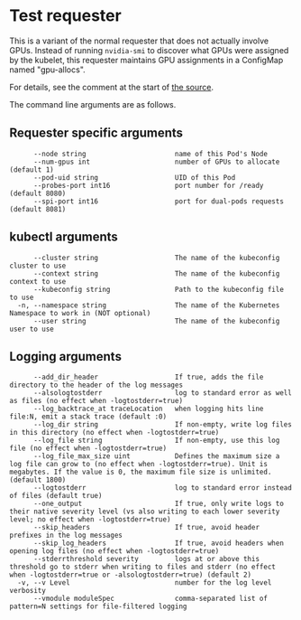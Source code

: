# Test requester

This is a variant of the normal requester that does not actually
involve GPUs.  Instead of running `nvidia-smi` to discover what GPUs
were assigned by the kubelet, this requester maintains GPU assignments
in a ConfigMap named "gpu-allocs".

For details, see the comment at the start of [the source](main.go).

The command line arguments are as follows.

## Requester specific arguments

```console
      --node string                      name of this Pod's Node
      --num-gpus int                     number of GPUs to allocate (default 1)
      --pod-uid string                   UID of this Pod
      --probes-port int16                port number for /ready (default 8080)
      --spi-port int16                   port for dual-pods requests (default 8081)
```

## kubectl arguments

```console
      --cluster string                   The name of the kubeconfig cluster to use
      --context string                   The name of the kubeconfig context to use
      --kubeconfig string                Path to the kubeconfig file to use
  -n, --namespace string                 The name of the Kubernetes Namespace to work in (NOT optional)
      --user string                      The name of the kubeconfig user to use
```

## Logging arguments

```console
      --add_dir_header                   If true, adds the file directory to the header of the log messages
      --alsologtostderr                  log to standard error as well as files (no effect when -logtostderr=true)
      --log_backtrace_at traceLocation   when logging hits line file:N, emit a stack trace (default :0)
      --log_dir string                   If non-empty, write log files in this directory (no effect when -logtostderr=true)
      --log_file string                  If non-empty, use this log file (no effect when -logtostderr=true)
      --log_file_max_size uint           Defines the maximum size a log file can grow to (no effect when -logtostderr=true). Unit is megabytes. If the value is 0, the maximum file size is unlimited. (default 1800)
      --logtostderr                      log to standard error instead of files (default true)
      --one_output                       If true, only write logs to their native severity level (vs also writing to each lower severity level; no effect when -logtostderr=true)
      --skip_headers                     If true, avoid header prefixes in the log messages
      --skip_log_headers                 If true, avoid headers when opening log files (no effect when -logtostderr=true)
      --stderrthreshold severity         logs at or above this threshold go to stderr when writing to files and stderr (no effect when -logtostderr=true or -alsologtostderr=true) (default 2)
  -v, --v Level                          number for the log level verbosity
      --vmodule moduleSpec               comma-separated list of pattern=N settings for file-filtered logging
```
